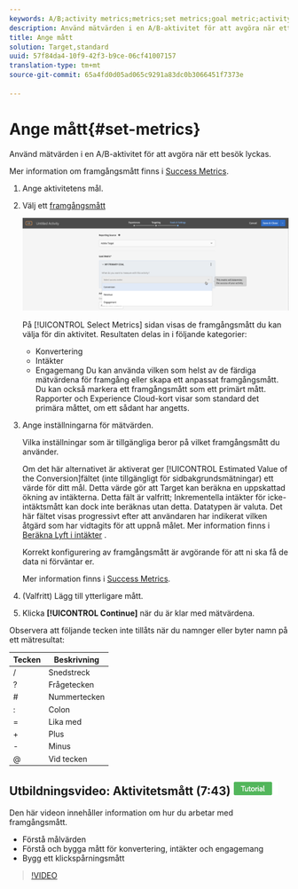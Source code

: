 ```yaml
---
keywords: A/B;activity metrics;metrics;set metrics;goal metric;activity settings;success metric;conversion;revenue;engagement
description: Använd mätvärden i en A/B-aktivitet för att avgöra när ett besök lyckas.
title: Ange mått
solution: Target,standard
uuid: 57f84da4-10f9-42f3-b9ce-06cf41007157
translation-type: tm+mt
source-git-commit: 65a4fd0d05ad065c9291a83dc0b3066451f7373e

---
```



# Ange mått{#set-metrics}

Använd mätvärden i en A/B-aktivitet för att avgöra när ett besök lyckas.

Mer information om framgångsmått finns i [Success Metrics](../../../c-activities/r-success-metrics/success-metrics.md#reference_D011575C85DA48E989A244593D9B9924).

1. Ange aktivitetens mål.
1. Välj ett [framgångsmått](../../../c-activities/r-success-metrics/success-metrics.md#reference_D011575C85DA48E989A244593D9B9924)

   ![Välj framgångsmått](/help/c-activities/t-test-ab/t-test-create-ab/assets/ab_metrics-new.png)

   På [!UICONTROL Select Metrics] sidan visas de framgångsmått du kan välja för din aktivitet. Resultaten delas in i följande kategorier:

   * Konvertering
   * Intäkter
   * Engagemang
   Du kan använda vilken som helst av de färdiga mätvärdena för framgång eller skapa ett anpassat framgångsmått. Du kan också markera ett framgångsmått som ett primärt mått. Rapporter och Experience Cloud-kort visar som standard det primära måttet, om ett sådant har angetts.
1. Ange inställningarna för mätvärden.

   Vilka inställningar som är tillgängliga beror på vilket framgångsmått du använder.

   Om det här alternativet är aktiverat ger [!UICONTROL Estimated Value of the Conversion]fältet (inte tillgängligt för sidbakgrundsmätningar) ett värde för ditt mål. Detta värde gör att Target kan beräkna en uppskattad ökning av intäkterna. Detta fält är valfritt; Inkrementella intäkter för icke-intäktsmått kan dock inte beräknas utan detta. Datatypen är valuta. Det här fältet visas progressivt efter att användaren har indikerat vilken åtgärd som har vidtagits för att uppnå målet. Mer information finns i [Beräkna Lyft i intäkter](../../../administrating-target/r-target-account-preferences/estimating-lift-in-revenue.md#concept_32F875D8F91349CE86AF391F65BEAEEE) .

   Korrekt konfigurering av framgångsmått är avgörande för att ni ska få de data ni förväntar er.

   Mer information finns i [Success Metrics](../../../c-activities/r-success-metrics/success-metrics.md#reference_D011575C85DA48E989A244593D9B9924).
1. (Valfritt) Lägg till ytterligare mått.
1. Klicka **[!UICONTROL Continue]** när du är klar med mätvärdena.

Observera att följande tecken inte tillåts när du namnger eller byter namn på ett mätresultat:

| Tecken | Beskrivning |
|--- |--- |
| / | Snedstreck |
| ? | Frågetecken |
| # | Nummertecken |
| : | Colon |
| = | Lika med |
| + | Plus |
| - | Minus |
| @ | Vid tecken |

## Utbildningsvideo: Aktivitetsmått (7:43) ![Självstudiekursidentitet](/help/assets/tutorial.png)

Den här videon innehåller information om hur du arbetar med framgångsmått.

* Förstå målvärden
* Förstå och bygga mått för konvertering, intäkter och engagemang
* Bygg ett klickspårningsmått

>[!VIDEO](https://video.tv.adobe.com/v/17380)
